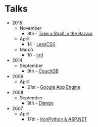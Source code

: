 # Talks

* 2015
  * November
    * 8th - [Take a Stroll in the Bazaar](2015/11/08/take-a-stroll-in-the-bazaar/)
  * April
    * 14 - [LessCSS](2015/04/14/lesscss/)
  * March
    * 10 - [jrnl](2015/03/10/jrnl/)
* 2014
  * September
    * 9th - [CouchDB](2014/09/09/couchdb/)
* 2009
  * April
    * 21st - [Google App Engine](2009/04/21/google-app-engine/)
* 2008
  * September
    * 9th - [Django](2008/09/09/django/)
* 2007
  * April
    * 17th - [IronPython & ASP.NET](2007/04/17/ironpython-aspnet/)
